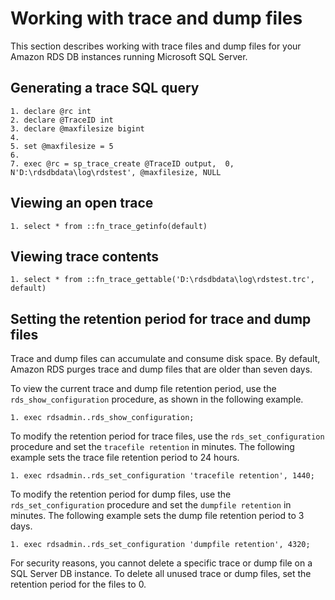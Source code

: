 # Working with trace and dump files<a name="Appendix.SQLServer.CommonDBATasks.TraceFiles"></a>

This section describes working with trace files and dump files for your Amazon RDS DB instances running Microsoft SQL Server\. 

## Generating a trace SQL query<a name="Appendix.SQLServer.CommonDBATasks.TraceFiles.TraceSQLQuery"></a>

```
1. declare @rc int 
2. declare @TraceID int 
3. declare @maxfilesize bigint 
4. 
5. set @maxfilesize = 5
6. 
7. exec @rc = sp_trace_create @TraceID output,  0, N'D:\rdsdbdata\log\rdstest', @maxfilesize, NULL
```

## Viewing an open trace<a name="Appendix.SQLServer.CommonDBATasks.TraceFiles.ViewOpenTrace"></a>

```
1. select * from ::fn_trace_getinfo(default)
```

## Viewing trace contents<a name="Appendix.SQLServer.CommonDBATasks.TraceFiles.ViewTraceContents"></a>

```
1. select * from ::fn_trace_gettable('D:\rdsdbdata\log\rdstest.trc', default)
```

## Setting the retention period for trace and dump files<a name="Appendix.SQLServer.CommonDBATasks.TraceFiles.PurgeTraceFiles"></a>

Trace and dump files can accumulate and consume disk space\. By default, Amazon RDS purges trace and dump files that are older than seven days\. 

To view the current trace and dump file retention period, use the `rds_show_configuration` procedure, as shown in the following example\. 

```
1. exec rdsadmin..rds_show_configuration;
```

To modify the retention period for trace files, use the `rds_set_configuration` procedure and set the `tracefile retention` in minutes\. The following example sets the trace file retention period to 24 hours\. 

```
1. exec rdsadmin..rds_set_configuration 'tracefile retention', 1440; 
```

To modify the retention period for dump files, use the `rds_set_configuration` procedure and set the `dumpfile retention` in minutes\. The following example sets the dump file retention period to 3 days\. 

```
1. exec rdsadmin..rds_set_configuration 'dumpfile retention', 4320; 
```

For security reasons, you cannot delete a specific trace or dump file on a SQL Server DB instance\. To delete all unused trace or dump files, set the retention period for the files to 0\. 